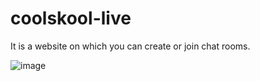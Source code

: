 # coolskool-live


It is a website on which you can create or join chat rooms.


![image](https://github.com/Vikaass-08/coolskool-live/assets/59832889/e0d374c0-7960-4b81-a9c7-0c741845c3ab)
